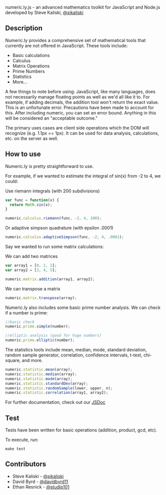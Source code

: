 numeric.ly.js - an advanced mathematics toolkit for JavaScript and Node.js
developed by Steve Kaliski, [@sjkaliski](http://twitter.com/sjkaliski)


## Description

Numeric.ly provides a comprehensive set of mathematical tools that currently are not offered in JavaScript.  These tools include:

* Basic calculations
* Calculus
* Matrix Operations
* Prime Numbers
* Statistics
* More...

A few things to note before using: JavaScript, like many languages, does not necessarily manage floating points as well as we'd all like it to. For example, if adding decimals, the addition tool won't return the exact value. This is an unfortunate error. Precautions have been made to account for this. After including numeric, you can set an error bound. Anything in this will be considered an "acceptable outcome."

The primary uses cases are client side operations which the DOM will recognize (e.g. 1.1px == 1px). It can be used for data analysis, calculations, etc. on the server as well.

## How to use

Numeric.ly is pretty straightforward to use.

For example, if we wanted to estimate the integral of sin(x) from -2 to 4, we could:

Use riemann integrals (with 200 subdivisions)

```javascript
var func = function(x) {
  return Math.sin(x);
}

numeric.calculus.riemann(func, -2, 4, 200);
```

Or adaptive simpson quadrature (with epsilon .0001)

```javascript
numeric.calculus.adaptiveSimpson(func, -2, 4, .0001);
```

Say we wanted to run some matrix calculations:

We can add two matrices

```javascript
var array1 = [0, 1, 2];
var array2 = [3, 4, 5];

numeric.matrix.addition(array1, array2);
```

We can transpose a matrix

```javascript
numeric.matrix.transpose(array);
```

Numeric.ly also includes some basic prime number analysis.  We can check if a number is prime:

```javascript
//basic check
numeric.prime.simple(number);

//elliptic analysis (good for huge numbers)
numeric.prime.elliptic(number);
```

The statistics tools include mean, median, mode, standard deviation, random sample generator, correlation, confidence intervals, t-test, chi-square, and more.

```javascript
numeric.statistic.mean(array);
numeric.statistic.median(array);
numeric.statistic.mode(array);
numeric.statistic.standardDev(array);
numeric.statistic.randomSample(lower, upper, n);
numeric.statistic.correlation(array1, array2);
```
For further documentation, check out our [JSDoc](http://jsdoc.info/sjkaliski/numeric.ly/)

## Test

Tests have been written for basic operations (addition, product, gcd, etc).

To execute, run:

```
make test
```

## Contributors
* Steve Kaliski - [@sjkaliski](http://twitter.com/sjkaliski)
* David Byrd - [@davidbyrd11](http://twitter.com/davidbyrd11)
* Ethan Resnick - [@studip101](http://twitter.com/studip101)